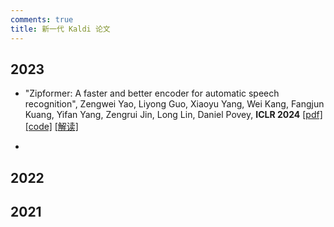 ```yaml
---
comments: true
title: 新一代 Kaldi 论文
---
```


## 2023

- "Zipformer: A faster and better encoder for automatic speech recognition", Zengwei Yao, Liyong Guo, Xiaoyu Yang, Wei Kang, Fangjun Kuang, Yifan Yang, Zengrui Jin, Long Lin, Daniel Povey, __ICLR 2024__ [[pdf]](https://arxiv.org/pdf/2310.11230.pdf) [[code]](https://github.com/k2-fsa/icefall/blob/master/egs/librispeech/ASR/zipformer/zipformer.py) [[解读]](https://mp.weixin.qq.com/s/4N0xvA0RGG3IOPHPQ_vhZg)

- 

## 2022


## 2021